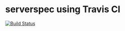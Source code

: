 # serverspec using Travis CI

[![Build Status](https://travis-ci.org/daimatz/travis-test.png?branch=master)](https://travis-ci.org/daimatz/travis-test)
